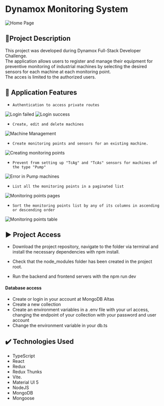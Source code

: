 <h1> Dynamox Monitoring System </h1>

![Home Page](https://github.com/user-attachments/assets/19b9230d-4a64-4858-8d38-2c30ee6cfd94)


## 📝Project Description

This project was developed during Dynamox Full-Stack Developer Challenge.  
The application allows users to register and manage their equipment for preventive monitoring of industrial machines by selecting the desired sensors for each machine at each monitoring point.  
The acces is limited to the authorized users.  



## 🔨 Application Features

- `Authentication to access private routes`

![Login failed](https://github.com/user-attachments/assets/57275b48-c962-41a6-852c-9791eec8994f)
![Login success](https://github.com/user-attachments/assets/21778d38-9e56-45ac-bc38-b5f7ff4fdb0e)

- `Create, edit and delete machines`  

![Machine Management](https://github.com/user-attachments/assets/a6fac5a8-61fd-41cc-8ab7-c6626f55d973)

- `Create monitoring points and sensors for an existing machine.`

![Creating monitoring points](https://github.com/user-attachments/assets/e910acee-1fa3-44b4-a452-ce822ac6e700)


- `Prevent from setting up "TcAg" and "TcAs" sensors for machines of the type "Pump"`
  
![Error in Pump machines](https://github.com/user-attachments/assets/2a9d7f52-a37a-48a8-a838-10a5611125e1)

- `List all the monitoring points in a paginated list`
  
![Monitoring points pages](https://github.com/user-attachments/assets/6559812e-697b-4227-9fe6-3a91c10eee1b)

- `Sort the monitoring points list by any of its columns in ascending or descending order`
  
![Monitoring points table](https://github.com/user-attachments/assets/4556fc21-d1c7-4d84-bd83-9a8a1a661c72)

## ▶️ Project Access

- Download the project repository, navigate to the folder via terminal and install the necessary dependencies with npm install.

- Check that the node_modules folder has been created in the project root.

- Run the backend and frontend servers with the npm run dev

#### Database access

- Create or login in your account at MongoDB Altas
- Create a new collection
- Create an environment variables in a .env file with your url access, changing the endpoint of your collection with your password and user account
- Change the environment variable in your db.ts

## ✔️ Technologies Used

 - TypeScript
 - React
 - Redux
 - Redux Thunks 
 - Vite.
 - Material UI 5
 - NodeJS
 - MongoDB
 - Mongoose
 